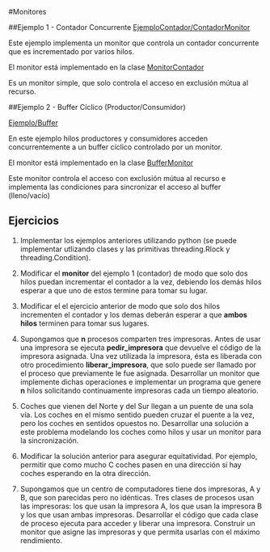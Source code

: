 #Monitores

##Ejemplo 1 - Contador Concurrente
[EjemploContador/ContadorMonitor](https://github.com/unahur-progra-concu-1-2021/Monitores/tree/master/EjemploContador/ContadorMonitor "EjemploContador/ContadorMonitor")

Este ejemplo implementa un monitor que controla un contador concurrente que es incrementado por varios hilos.

El monitor está implementado en la clase [MonitorContador](https://github.com/unahur-progra-concu-1-2021/Monitores/blob/master/EjemploContador/ContadorMonitor/MonitorContador.javap:// "MonitorContador")


Es un monitor simple, que solo controla el acceso en exclusión mútua al recurso.



##Ejemplo 2 - Buffer Cíclico (Productor/Consumidor)

[Ejemplo/Buffer](https://github.com/unahur-progra-concu-1-2021/Monitores/tree/master/EjemploBuffer/buffer "Ejemplo/Buffer")

En este ejemplo hilos productores y consumidores acceden concurrentemente a un buffer cíclico controlado por un monitor.

El monitor está implementado en la clase [BufferMonitor](https://github.com/unahur-progra-concu-1-2021/Monitores/blob/master/EjemploBuffer/buffer/BufferMonitor.java "BufferMonitor")


Este monitor controla el acceso con exclusión mútua al recurso e implementa las condiciones para sincronizar el acceso al buffer (lleno/vacío)




## Ejercicios

1. Implementar los ejemplos anteriores utilizando python (se puede implementar utlizando clases y las primitivas threading.Rlock y threading.Condition).

2. Modificar el **monitor** del ejemplo 1 (contador) de modo que solo dos hilos puedan incrementar el contador a la vez, debiendo los demás hilos esperar a que uno de estos termine para tomar su lugar.

3. Modificar el el ejercicio anterior de modo que solo dos hilos incrementen el contador y los demas deberán esperar a que **ambos hilos** terminen para tomar sus lugares.

4. Supongamos que **n** procesos comparten tres impresoras. Antes de usar una impresora se ejecuta **pedir_impresora** que devuelve el código de la impresora asignada. Una vez utilizada la impresora, ésta es liberada con otro procedimiento **liberar_impresora**, que solo puede ser llamado por el proceso que previamente le fue asignada. Desarrollar un monitor que implemente dichas operaciones e implementar un programa que genere **n** hilos solicitando continuamente impresoras cada un tiempo aleatorio.

5. Coches que vienen del Norte y del Sur llegan a un puente de una sola vía. Los coches en el mismo sentido pueden cruzar el puente a la vez, pero los coches en sentidos opuestos no. Desarrollar una solución a este problema modelando los coches como hilos y usar un monitor para la sincronización.

6. Modificar la solución anterior para asegurar equitatividad. Por ejemplo, permitir que como mucho C coches pasen en una dirección si hay coches esperando en la otra dirección.

8. Supongamos que un centro de computadores tiene dos impresoras, A y B, que son parecidas pero no idénticas. Tres clases de procesos usan las impresoras: los que usan la impresora A, los que usan la impresora B y los que usan ambas impresoras.
Desarrollar el código que cada clase de proceso ejecuta para acceder y liberar una impresora. Construir un monitor que asigne las impresoras y que permita usarlas con el máximo rendimiento.

